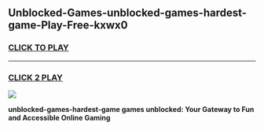 
## Unblocked-Games-unblocked-games-hardest-game-Play-Free-kxwx0
<h3>
<a href="https://premium76.site?title=unblocked-games-hardest-game&ref=23A">CLICK TO PLAY</a></h3>
<hr>

<h3>
<a href="https://premium76.site?title=unblocked-games-hardest-game&ref=23A">CLICK 2 PLAY</a>
  
</h3>

<a href="https://premium76.site?title=unblocked-games-hardest-game&ref=23A"><img src="https://clearcache.store/games.png"></a>


**unblocked-games-hardest-game games unblocked: Your Gateway to Fun and Accessible Online Gaming**
